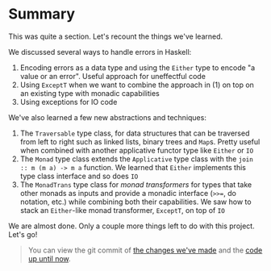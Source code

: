 # Summary

This was quite a section. Let's recount the things we've learned.

We discussed several ways to handle errors in Haskell:

1. Encoding errors as a data type and using the `Either` type to encode "a value or an error".
   Useful approach for uneffectful code
2. Using `ExceptT` when we want to combine the approach in (1) on top on an existing
   type with monadic capabilities
3. Using exceptions for IO code

We've also learned a few new abstractions and techniques:

1. The `Traversable` type class, for data structures that can be traversed from left to right
   such as linked lists, binary trees and `Map`s.
   Pretty useful when combined with another applicative functor type like `Either` or `IO`
2. The `Monad` type class extends the `Applicative` type class with the `join :: m (m a) -> m a`
   function. We learned that `Either` implements this type class interface and so does `IO`
3. The `MonadTrans` type class for _monad transformers_ for types that take other monads as inputs
   and provide a monadic interface (`>>=`, do notation, etc.) while combining both their capabilities.
   We saw how to stack an `Either`-like monad transformer, `ExceptT`, on top of `IO`

We are almost done. Only a couple more things left to do with this project. Let's go!

> You can view the git commit of
> [the changes we've made](https://github.com/soupi/learn-haskell-blog-generator/commit/a08d148d981fa00cb7025f1b651d7b75084dd1ae)
> and the [code up until now](https://github.com/soupi/learn-haskell-blog-generator/tree/a08d148d981fa00cb7025f1b651d7b75084dd1ae).
